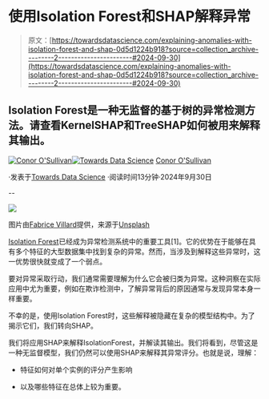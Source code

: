 # 使用Isolation Forest和SHAP解释异常

> 原文：[https://towardsdatascience.com/explaining-anomalies-with-isolation-forest-and-shap-0d5d1224b918?source=collection_archive---------2-----------------------#2024-09-30](https://towardsdatascience.com/explaining-anomalies-with-isolation-forest-and-shap-0d5d1224b918?source=collection_archive---------2-----------------------#2024-09-30)

## Isolation Forest是一种无监督的基于树的异常检测方法。请查看KernelSHAP和TreeSHAP如何被用来解释其输出。

[](https://conorosullyds.medium.com/?source=post_page---byline--0d5d1224b918--------------------------------)[![Conor O'Sullivan](../Images/2dc50a24edb12e843651d01ed48a3c3f.png)](https://conorosullyds.medium.com/?source=post_page---byline--0d5d1224b918--------------------------------)[](https://towardsdatascience.com/?source=post_page---byline--0d5d1224b918--------------------------------)[![Towards Data Science](../Images/a6ff2676ffcc0c7aad8aaf1d79379785.png)](https://towardsdatascience.com/?source=post_page---byline--0d5d1224b918--------------------------------) [Conor O'Sullivan](https://conorosullyds.medium.com/?source=post_page---byline--0d5d1224b918--------------------------------)

·发表于[Towards Data Science](https://towardsdatascience.com/?source=post_page---byline--0d5d1224b918--------------------------------) ·阅读时间13分钟·2024年9月30日

--

![](../Images/b3af57d81f5593ea564511d46da28df6.png)

图片由[Fabrice Villard](https://unsplash.com/@fabulu75?utm_source=medium&utm_medium=referral)提供，来源于[Unsplash](https://unsplash.com/?utm_source=medium&utm_medium=referral)

[Isolation Forest](https://www.datacamp.com/tutorial/isolation-forest)已经成为异常检测系统中的重要工具[1]。它的优势在于能够在具有多个特征的大型数据集中找到复杂的异常。然而，当涉及到解释这些异常时，这一优势很快就变成了一个弱点。

要对异常采取行动，我们通常需要理解为什么它会被归类为异常。这种洞察在实际应用中尤为重要，例如在欺诈检测中，了解异常背后的原因通常与发现异常本身一样重要。

不幸的是，使用Isolation Forest时，这些解释被隐藏在复杂的模型结构中。为了揭示它们，我们转向SHAP。

我们将应用SHAP来解释IsolationForest，并解读其输出。我们将看到，尽管这是一种无监督模型，我们仍然可以使用SHAP来解释其异常评分。也就是说，理解：

+   特征如何对单个实例的评分产生影响

+   以及哪些特征在总体上较为重要。
